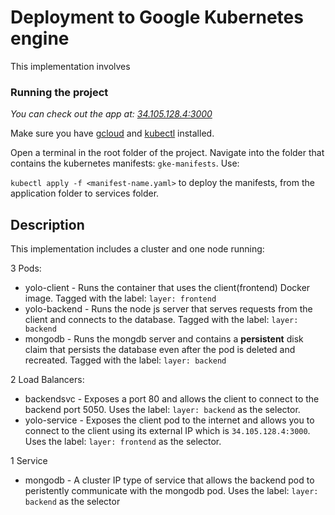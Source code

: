 # Deployment to Google Kubernetes engine

This implementation involves

### Running the project

*You can check out the app at: [34.105.128.4:3000](http://34.105.128.4:3000/)*

Make sure you have [gcloud](https://cloud.google.com/sdk/docs/install-sdk) and [kubectl](https://cloud.google.com/kubernetes-engine/docs/how-to/cluster-access-for-kubectl) installed.

Open a terminal in the root folder of the project. Navigate into the folder that contains the kubernetes manifests: `gke-manifests`. Use:

`kubectl apply -f <manifest-name.yaml>` to deploy the manifests, from the application folder to services folder.

## Description

This implementation includes a cluster and one node running: 

3 Pods:
  - yolo-client - Runs the container that uses the client(frontend) Docker image. Tagged with the label: `layer: frontend`
  - yolo-backend - Runs the node js server that serves requests from the client and connects to the database. Tagged with the label: `layer: backend`
  - mongodb - Runs the mongdb server and contains a **persistent** disk claim that persists the database even after the pod is deleted and recreated. Tagged with the label: `layer: backend`

2 Load Balancers:
  -  backendsvc - Exposes a port 80 and allows the client to connect to the backend port 5050. Uses the label: `layer: backend` as the selector.
  -  yolo-service - Exposes the client pod to the internet and allows you to connect to the client using its external IP which is `34.105.128.4:3000`. Uses the label: `layer: frontend` as the selector.

1 Service
  - mongodb - A cluster IP type of service that allows the backend pod to peristently communicate with the mongodb pod. Uses the label: `layer: backend` as the selector